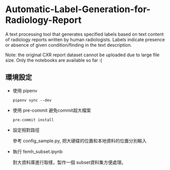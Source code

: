 # Automatic-Label-Generation-for-Radiology-Report
A text processing tool that generates specified labels based on text content of radiology reports written by human radiologists. Labels indicate presence or absence of given condition/finding in the text description.

Note: the original CXR report dataset cannot be uploaded due to large file size. Only the notebooks are available so far :(

## 環境設定
- 使用 pipenv

  ```pipenv sync --dev```

- 使用 pre-commit 避免commit超大檔案

  ```pre-commit install```

- 設定相對路徑

  參考 config_sample.py, 把大硬碟的位置和本地資料的位置分別輸入

- 執行 femh_subset.ipynb

  對大資料庫進行取樣，製作一個 subset資料集方便處理。
